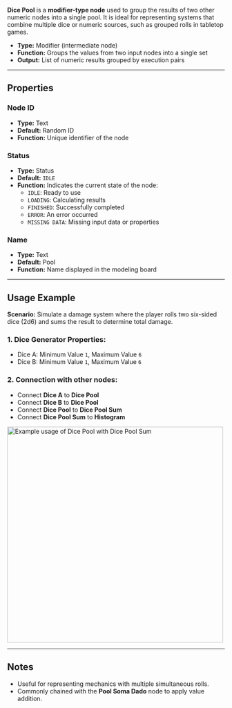 **Dice Pool** is a **modifier-type node** used to group the results of two other numeric nodes into a single pool. It is ideal for representing systems that combine multiple dice or numeric sources, such as grouped rolls in tabletop games.

- **Type:** Modifier (intermediate node)
- **Function:** Groups the values from two input nodes into a single set
- **Output:** List of numeric results grouped by execution pairs

---

## **Properties**

### **Node ID**

- **Type:** Text
- **Default:** Random ID
- **Function:** Unique identifier of the node

### **Status**

- **Type:** Status
- **Default:** `IDLE`
- **Function:** Indicates the current state of the node:
  - `IDLE`: Ready to use
  - `LOADING`: Calculating results
  - `FINISHED`: Successfully completed
  - `ERROR`: An error occurred
  - `MISSING DATA`: Missing input data or properties

### **Name**

- **Type:** Text
- **Default:** Pool
- **Function:** Name displayed in the modeling board

---

## **Usage Example**

**Scenario:** Simulate a damage system where the player rolls two six-sided dice (2d6) and sums the result to determine total damage.

### **1. Dice Generator Properties:**

- Dice A: Minimum Value `1`, Maximum Value `6`
- Dice B: Minimum Value `1`, Maximum Value `6`

### **2. Connection with other nodes:**

- Connect **Dice A** to **Dice Pool**
- Connect **Dice B** to **Dice Pool**
- Connect **Dice Pool** to **Dice Pool Sum**
- Connect **Dice Pool Sum** to **Histogram**

<img src="/images/dice-pool.png" width="500px" alt="Example usage of Dice Pool with Dice Pool Sum"/>

---

## **Notes**

- Useful for representing mechanics with multiple simultaneous rolls.
- Commonly chained with the **Pool Soma Dado** node to apply value addition.

